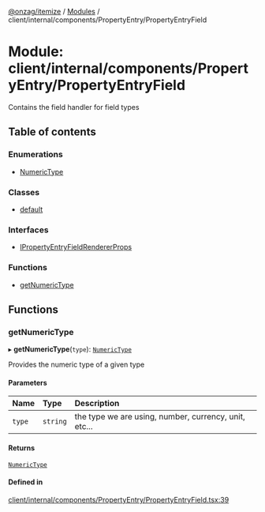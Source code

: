 [@onzag/itemize](../README.md) / [Modules](../modules.md) / client/internal/components/PropertyEntry/PropertyEntryField

# Module: client/internal/components/PropertyEntry/PropertyEntryField

Contains the field handler for field types

## Table of contents

### Enumerations

- [NumericType](../enums/client_internal_components_PropertyEntry_PropertyEntryField.NumericType.md)

### Classes

- [default](../classes/client_internal_components_PropertyEntry_PropertyEntryField.default.md)

### Interfaces

- [IPropertyEntryFieldRendererProps](../interfaces/client_internal_components_PropertyEntry_PropertyEntryField.IPropertyEntryFieldRendererProps.md)

### Functions

- [getNumericType](client_internal_components_PropertyEntry_PropertyEntryField.md#getnumerictype)

## Functions

### getNumericType

▸ **getNumericType**(`type`): [`NumericType`](../enums/client_internal_components_PropertyEntry_PropertyEntryField.NumericType.md)

Provides the numeric type of a given type

#### Parameters

| Name | Type | Description |
| :------ | :------ | :------ |
| `type` | `string` | the type we are using, number, currency, unit, etc... |

#### Returns

[`NumericType`](../enums/client_internal_components_PropertyEntry_PropertyEntryField.NumericType.md)

#### Defined in

[client/internal/components/PropertyEntry/PropertyEntryField.tsx:39](https://github.com/onzag/itemize/blob/f2f29986/client/internal/components/PropertyEntry/PropertyEntryField.tsx#L39)
